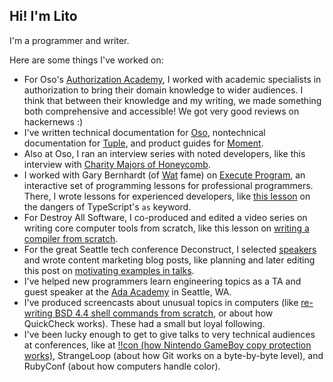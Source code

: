 ## Hi! I'm Lito

I'm a programmer and writer.

Here are some things I've worked on:
- For Oso's [Authorization Academy](https://www.osohq.com/academy), I worked with academic specialists in authorization to bring their domain knowledge to wider audiences. I think that between their knowledge and my writing, we made something both comprehensive and accessible! We got very good reviews on hackernews :)
- I've written technical documentation for [Oso](https://www.osohq.com/docs/tutorials/quickstart), nontechnical documentation for [Tuple](https://docs.tuple.app/article/34-preferences-general
), and product guides for [Moment](https://docs.moment.dev/moment-docs).
- Also at Oso, I ran an interview series with noted developers, like this interview with [Charity Majors of Honeycomb](https://www.osohq.com/post/developer-den-with-charity-majors).
- I worked with Gary Bernhardt (of [Wat](https://www.destroyallsoftware.com/talks/wat) fame) on [Execute Program](https://www.executeprogram.com/), an interactive set of programming lessons for professional programmers. There, I wrote lessons for experienced developers, like [this lesson](https://www.executeprogram.com/courses/everyday-typescript/lessons/as-is-dangerous) on the dangers of TypeScript's `as` keyword.
- For Destroy All Software, I co-produced and edited a video series on writing core computer tools from scratch, like this lesson on [writing a compiler from scratch](https://www.destroyallsoftware.com/screencasts/catalog/a-compiler-from-scratch).
- For the great Seattle tech conference Deconstruct, I selected [speakers](https://www.deconstructconf.com/2019/dan-luu-files) and wrote content marketing blog posts, like planning and later editing this post on [motivating examples in talks](https://www.deconstructconf.com/blog/motivating-examples-in-talks).
- I've helped new programmers learn engineering topics as a TA and guest speaker at the [Ada Academy](https://adadevelopersacademy.org/) in Seattle, WA.
- I've produced screencasts about unusual topics in computers (like [re-writing BSD 4.4 shell commands from scratch](https://www.youtube.com/watch?v=MCuzvy79WWQ), or about how QuickCheck works). These had a small but loyal following.
- I've been lucky enough to get to give talks to very technical audiences at conferences, like at [!!con (how Nintendo GameBoy copy protection works)](https://www.youtube.com/watch?v=RkABpp-YL1I), StrangeLoop (about how Git works on a byte-by-byte level), and RubyConf (about how computers handle color).
